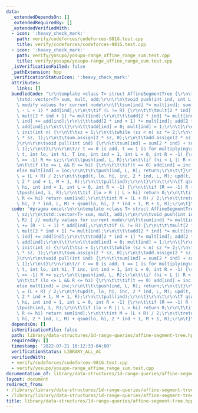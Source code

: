 ```yaml
---
data:
  _extendedDependsOn: []
  _extendedRequiredBy: []
  _extendedVerifiedWith:
  - icon: ':heavy_check_mark:'
    path: verify/codeforces/codeforces-981G.test.cpp
    title: verify/codeforces/codeforces-981G.test.cpp
  - icon: ':heavy_check_mark:'
    path: verify/yosupo/yosupo-range_affine_range_sum.test.cpp
    title: verify/yosupo/yosupo-range_affine_range_sum.test.cpp
  _isVerificationFailed: false
  _pathExtension: hpp
  _verificationStatusIcon: ':heavy_check_mark:'
  attributes:
    links: []
  bundledCode: "\r\ntemplate <class T> struct AffineSegmentTree {\r\n\tint sz;\r\n\
    \tstd::vector<T> sum, mult, add;\r\n\r\n\tvoid push(int ind, int L, int R) { //\
    \ modify values for current node\r\n\t\tsum[ind] *= mult[ind]; sum[ind] += (R\
    \ - L + 1) * add[ind];\r\n\t\tif (L != R) {\r\n\t\t\tmult[2 * ind] *= mult[ind];\
    \ mult[2 * ind + 1] *= mult[ind];\r\n\t\t\tadd[2 * ind] *= mult[ind]; add[2 *\
    \ ind] += add[ind];\r\n\t\t\tadd[2 * ind + 1] *= mult[ind]; add[2 * ind + 1] +=\
    \ add[ind];\r\n\t\t}\r\n\t\tadd[ind] = 0; mult[ind] = 1;\r\n\t}\r\n\r\n\tvoid\
    \ init(int n) {\r\n\t\tsz = 1;\r\n\t\twhile (sz < n) sz *= 2;\r\n\t\tmult.assign(2\
    \ * sz, 1);\r\n\t\tsum.assign(2 * sz, 0);\r\n\t\tadd.assign(2 * sz, 0);\r\n\t\
    }\r\n\r\n\tvoid pull(int ind) {\r\n\t\tsum[ind] = sum[2 * ind] + sum[2 * ind +\
    \ 1];\r\n\t}\r\n\r\n\t// t == 0 is add, t == 1 is for multiplying\r\n\tvoid upd(int\
    \ t, int lo, int hi, T inc, int ind = 1, int L = 0, int R = -1) {\r\n\t\tif (R\
    \ == -1) R += sz;\r\n\t\tpush(ind, L, R);\r\n\t\tif (hi < L || R < lo) return;\r\
    \n\t\tif (lo <= L && R <= hi) {\r\n\t\t\tif(t == 0) add[ind] = inc;  \r\n\t\t\t\
    else mult[ind] = inc;\r\n\t\t\tpush(ind, L, R); return;\r\n\t\t}\r\n\t\tint M\
    \ = (L + R) / 2;\r\n\t\tupd(t, lo, hi, inc, 2 * ind, L, M); upd(t, lo, hi, inc,\
    \ 2 * ind + 1, M + 1, R);\r\n\t\tpull(ind);\r\n\t}\r\n\t\r\n\tT qsum(int lo, int\
    \ hi, int ind = 1, int L = 0, int R = -1) {\r\n\t\tif (R == -1) R += sz;\r\n\t\
    \tpush(ind, L, R);\r\n\t\tif (lo > R || L > hi) return 0;\r\n\t\tif (lo <= L &&\
    \ R <= hi) return sum[ind];\r\n\t\tint M = (L + R) / 2;\r\n\t\treturn qsum(lo,\
    \ hi, 2 * ind, L, M) + qsum(lo, hi, 2 * ind + 1, M + 1, R);\r\n\t}\r\n};\r\n"
  code: "#pragma once\r\n\r\ntemplate <class T> struct AffineSegmentTree {\r\n\tint\
    \ sz;\r\n\tstd::vector<T> sum, mult, add;\r\n\r\n\tvoid push(int ind, int L, int\
    \ R) { // modify values for current node\r\n\t\tsum[ind] *= mult[ind]; sum[ind]\
    \ += (R - L + 1) * add[ind];\r\n\t\tif (L != R) {\r\n\t\t\tmult[2 * ind] *= mult[ind];\
    \ mult[2 * ind + 1] *= mult[ind];\r\n\t\t\tadd[2 * ind] *= mult[ind]; add[2 *\
    \ ind] += add[ind];\r\n\t\t\tadd[2 * ind + 1] *= mult[ind]; add[2 * ind + 1] +=\
    \ add[ind];\r\n\t\t}\r\n\t\tadd[ind] = 0; mult[ind] = 1;\r\n\t}\r\n\r\n\tvoid\
    \ init(int n) {\r\n\t\tsz = 1;\r\n\t\twhile (sz < n) sz *= 2;\r\n\t\tmult.assign(2\
    \ * sz, 1);\r\n\t\tsum.assign(2 * sz, 0);\r\n\t\tadd.assign(2 * sz, 0);\r\n\t\
    }\r\n\r\n\tvoid pull(int ind) {\r\n\t\tsum[ind] = sum[2 * ind] + sum[2 * ind +\
    \ 1];\r\n\t}\r\n\r\n\t// t == 0 is add, t == 1 is for multiplying\r\n\tvoid upd(int\
    \ t, int lo, int hi, T inc, int ind = 1, int L = 0, int R = -1) {\r\n\t\tif (R\
    \ == -1) R += sz;\r\n\t\tpush(ind, L, R);\r\n\t\tif (hi < L || R < lo) return;\r\
    \n\t\tif (lo <= L && R <= hi) {\r\n\t\t\tif(t == 0) add[ind] = inc;  \r\n\t\t\t\
    else mult[ind] = inc;\r\n\t\t\tpush(ind, L, R); return;\r\n\t\t}\r\n\t\tint M\
    \ = (L + R) / 2;\r\n\t\tupd(t, lo, hi, inc, 2 * ind, L, M); upd(t, lo, hi, inc,\
    \ 2 * ind + 1, M + 1, R);\r\n\t\tpull(ind);\r\n\t}\r\n\t\r\n\tT qsum(int lo, int\
    \ hi, int ind = 1, int L = 0, int R = -1) {\r\n\t\tif (R == -1) R += sz;\r\n\t\
    \tpush(ind, L, R);\r\n\t\tif (lo > R || L > hi) return 0;\r\n\t\tif (lo <= L &&\
    \ R <= hi) return sum[ind];\r\n\t\tint M = (L + R) / 2;\r\n\t\treturn qsum(lo,\
    \ hi, 2 * ind, L, M) + qsum(lo, hi, 2 * ind + 1, M + 1, R);\r\n\t}\r\n};\r\n"
  dependsOn: []
  isVerificationFile: false
  path: library/data-structures/1d-range-queries/affine-segment-tree.hpp
  requiredBy: []
  timestamp: '2022-07-21 16:12:33-04:00'
  verificationStatus: LIBRARY_ALL_AC
  verifiedWith:
  - verify/codeforces/codeforces-981G.test.cpp
  - verify/yosupo/yosupo-range_affine_range_sum.test.cpp
documentation_of: library/data-structures/1d-range-queries/affine-segment-tree.hpp
layout: document
redirect_from:
- /library/library/data-structures/1d-range-queries/affine-segment-tree.hpp
- /library/library/data-structures/1d-range-queries/affine-segment-tree.hpp.html
title: library/data-structures/1d-range-queries/affine-segment-tree.hpp
---
```

